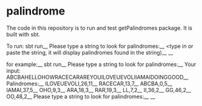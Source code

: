 # palindrome

The code in this repository is to run and test getPalindromes package. It is built with sbt.

To run:
sbt run__
Please type a string to look for palindromes:__
<type in or paste the string, it will display palindromes found in the string)__
<ctrl-c to exit>__

for example:__
sbt run__
Please type a string to look for palindromes:__
Your input: ABCBAHELLOHOWRACECARAREYOUILOVEUEVOLIIAMAIDOINGGOOD__
Palindromes:__
ILOVEUEVOLI,26,11__
RACECAR,13,7__
ABCBA,0,5__
IAMAI,37,5__
OHO,9,3__
ARA,18,3__
RAR,19,3__
LL,7,2__
II,36,2__
GG,46,2__
OO,48,2__
Please type a string to look for palindromes:__
<ctrl-c>__
